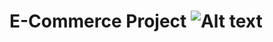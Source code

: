 <h1>E-Commerce Project</1>
<img src="https://i.ibb.co/tq7ZSRx/Screenshot-from-2023-04-14-13-36-19.png" alt="Alt text" title="Optional title">
